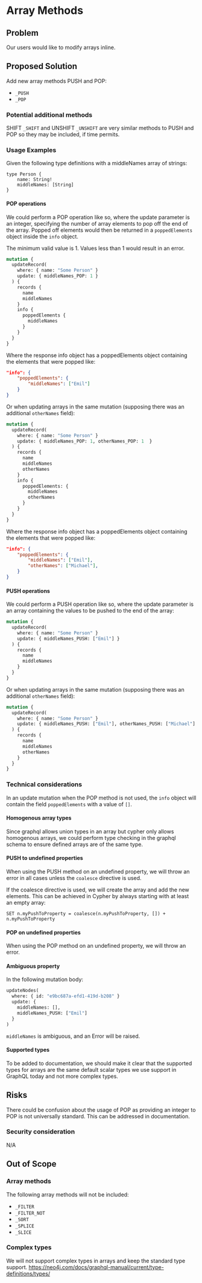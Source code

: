 # Array Methods

## Problem

Our users would like to modify arrays inline.

## Proposed Solution

Add new array methods PUSH and POP:

-   `_PUSH`
-   `_POP`

### Potential additional methods

SHIFT `_SHIFT` and UNSHIFT `_UNSHIFT` are very similar methods to PUSH and POP so they may be included, if time permits.

### Usage Examples

Given the following type definitions with a middleNames array of strings:

```gql
type Person {
    name: String!
    middleNames: [String]
}
```

#### POP operations

We could perform a POP operation like so, where the update parameter is an integer, specifying the number of array elements to pop off the end of the array. Popped off elements would then be returned in a `poppedElements` object inside the `info` object.

The minimum valid value is 1. Values less than 1 would result in an error.

```graphql
mutation {
  updateRecord(
    where: { name: "Some Person" }
    update: { middleNames_POP: 1 }
  ) {
    records {
      name
      middleNames
    }
    info {
      poppedElements {
        middleNames
      }
    }
  }
}
```

Where the response info object has a poppedElements object containing the elements that were popped like:

```json
"info": {
    "poppedElements": {
        "middleNames": ["Emil"]
    }
}
```

Or when updating arrays in the same mutation (supposing there was an additional `otherNames` field):

```graphql
mutation {
  updateRecord(
    where: { name: "Some Person" }
    update: { middleNames_POP: 1, otherNames_POP: 1  }
  ) {
    records {
      name
      middleNames
      otherNames
    }
    info {
      poppedElements: {
        middleNames
        otherNames
      }
    }
  }
}
```

Where the response info object has a poppedElements object containing the elements that were popped like:

```json
"info": {
    "poppedElements": {
        "middleNames": ["Emil"],
        "otherNames": ["Michael"],
    }
}
```

#### PUSH operations

We could perform a PUSH operation like so, where the update parameter is an array containing the values to be pushed to the end of the array:

```graphql
mutation {
  updateRecord(
    where: { name: "Some Person" }
    update: { middleNames_PUSH: ["Emil"] }
  ) {
    records {
      name
      middleNames
    }
  }
}
```

Or when updating arrays in the same mutation (supposing there was an additional `otherNames` field):

```graphql
mutation {
  updateRecord(
    where: { name: "Some Person" }
    update: { middleNames_PUSH: ["Emil"], otherNames_PUSH: ["Michael"]  }
  ) {
    records {
      name
      middleNames
      otherNames
    }
  }
}
```

### Technical considerations

In an update mutation when the POP method is not used, the `info` object will contain the field `poppedElements` with a value of `[]`.

#### Homogenous array types

Since graphql allows union types in an array but cypher only allows homogenous arrays, we could perform type checking in the graphql schema to ensure defined arrays are of the same type.

#### PUSH to undefined properties

When using the PUSH method on an undefined property, we will throw an error in all cases unless the `coalesce` directive is used.

If the coalesce directive is used, we will create the array and add the new elements. This can be achieved in Cypher by always starting with at least an empty array:

```cypher
SET n.myPushToProperty = coalesce(n.myPushToProperty, []) + n.myPushToProperty
```

#### POP on undefined properties

When using the POP method on an undefined property, we will throw an error.

#### Ambiguous property
In the following mutation body:

```graphql
updateNodes(
  where: { id: "e9bc687a-efd1-419d-b208" }
  update: {
    middleNames: [],
    middleNames_PUSH: ["Emil"]
  }
)
```

`middleNames` is ambiguous, and an Error will be raised.

#### Supported types

To be added to documentation, we should make it clear that the supported types for arrays are the same default scalar types we use support in GraphQL today and not more complex types.

## Risks

There could be confusion about the usage of POP as providing an integer to POP is not universally standard. This can be addressed in documentation.

### Security consideration

N/A

## Out of Scope


### Array methods

The following array methods will not be included:

-   `_FILTER`
-   `_FILTER_NOT`
-   `_SORT`
-   `_SPLICE`
-   `_SLICE`

### Complex types

We will not support complex types in arrays and keep the standard type support. https://neo4j.com/docs/graphql-manual/current/type-definitions/types/
